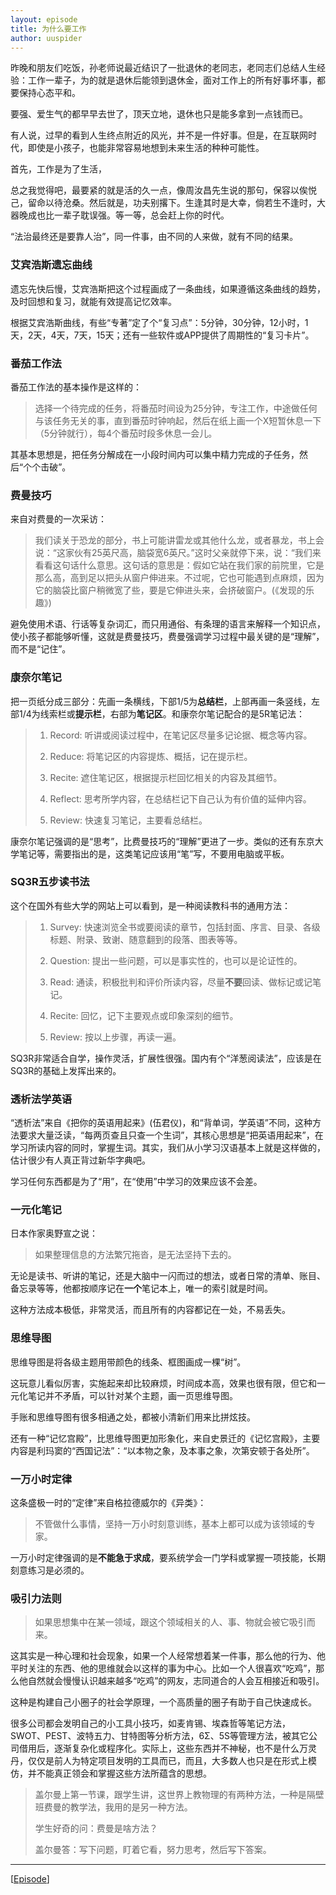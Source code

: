 ```yaml
---
layout: episode
title: 为什么要工作
author: uuspider
---
```

昨晚和朋友们吃饭，孙老师说最近结识了一批退休的老同志，老同志们总结人生经验：工作一辈子，为的就是退休后能领到退休金，面对工作上的所有好事坏事，都要保持心态平和。

要强、爱生气的都早早去世了，顶天立地，退休也只是能多拿到一点钱而已。

有人说，过早的看到人生终点附近的风光，并不是一件好事。但是，在互联网时代，即使是小孩子，也能非常容易地想到未来生活的种种可能性。

首先，工作是为了生活，

总之我觉得吧，最要紧的就是活的久一点，像周汝昌先生说的那句，保容以俟悦己，留命以待沧桑。然后就是，功夫别撂下。生逢其时是大幸，倘若生不逢时，大器晚成也比一辈子耽误强。等一等，总会赶上你的时代。


“法治最终还是要靠人治”，同一件事，由不同的人来做，就有不同的结果。

### 艾宾浩斯遗忘曲线

遗忘先快后慢，艾宾浩斯把这个过程画成了一条曲线，如果遵循这条曲线的趋势，及时回想和复习，就能有效提高记忆效率。

根据艾宾浩斯曲线，有些“专著”定了个“复习点”：5分钟，30分钟，12小时，1天，2天，4天，7天，15天；还有一些软件或APP提供了周期性的“复习卡片”。

### 番茄工作法

番茄工作法的基本操作是这样的：

>选择一个待完成的任务，将番茄时间设为25分钟，专注工作，中途做任何与该任务无关的事，直到番茄时钟响起，然后在纸上画一个X短暂休息一下（5分钟就行），每4个番茄时段多休息一会儿。

其基本思想是，把任务分解成在一小段时间内可以集中精力完成的子任务，然后“个个击破”。

### 费曼技巧

来自对费曼的一次采访：

>我们读关于恐龙的部分，书上可能讲雷龙或其他什么龙，或者暴龙，书上会说：“这家伙有25英尺高，脑袋宽6英尺。”这时父亲就停下来，说：“我们来看看这句话什么意思。这句话的意思是：假如它站在我们家的前院里，它是那么高，高到足以把头从窗户伸进来。不过呢，它也可能遇到点麻烦，因为它的脑袋比窗户稍微宽了些，要是它伸进头来，会挤破窗户。(《发现的乐趣》)

避免使用术语、行话等复杂词汇，而只用通俗、有条理的语言来解释一个知识点，使小孩子都能够听懂，这就是费曼技巧，费曼强调学习过程中最关键的是“理解”，而不是“记住”。

### 康奈尔笔记

把一页纸分成三部分：先画一条横线，下部1/5为**总结栏**，上部再画一条竖线，左部1/4为线索栏或**提示栏**，右部为**笔记区**。和康奈尔笔记配合的是5R笔记法：

>1. Record: 听讲或阅读过程中，在笔记区尽量多记论据、概念等内容。
>
>2. Reduce: 将笔记区的内容提炼、概括，记在提示栏。
>
>3. Recite: 遮住笔记区，根据提示栏回忆相关的内容及其细节。
>
>4. Reflect: 思考所学内容，在总结栏记下自己认为有价值的延伸内容。
>
>5. Review: 快速复习笔记，主要看总结栏。

康奈尔笔记强调的是“思考”，比费曼技巧的“理解”更进了一步。类似的还有东京大学笔记等，需要指出的是，这类笔记应该用“笔”写，不要用电脑或平板。

### SQ3R五步读书法

这个在国外有些大学的网站上可以看到，是一种阅读教科书的通用方法：

>1. Survey: 快速浏览全书或要阅读的章节，包括封面、序言、目录、各级标题、附录、致谢、随意翻到的段落、图表等等。
>
>2. Question: 提出一些问题，可以是事实性的，也可以是论证性的。
>
>3. Read: 通读，积极批判和评价所读内容，尽量**不要**回读、做标记或记笔记。
>
>4. Recite: 回忆，记下主要观点或印象深刻的细节。
>
>5. Review: 按以上步骤，再读一遍。

SQ3R非常适合自学，操作灵活，扩展性很强。国内有个“洋葱阅读法”，应该是在SQ3R的基础上发挥出来的。

### 透析法学英语

“透析法”来自《把你的英语用起来》(伍君仪)，和“背单词，学英语”不同，这种方法要求大量泛读，“每两页查且只查一个生词”，其核心思想是“把英语用起来”，在学习所读内容的同时，掌握生词。其实，我们从小学习汉语基本上就是这样做的，估计很少有人真正背过新华字典吧。

学习任何东西都是为了“用”，在“使用”中学习的效果应该不会差。

### 一元化笔记

日本作家奥野宣之说：

>如果整理信息的方法繁冗拖沓，是无法坚持下去的。

无论是读书、听讲的笔记，还是大脑中一闪而过的想法，或者日常的清单、账目、备忘录等等，他都按顺序记在**一个**笔记本上，唯一的索引就是时间。

这种方法成本极低，非常灵活，而且所有的内容都记在一处，不易丢失。

### 思维导图

思维导图是将各级主题用带颜色的线条、框图画成一棵“树”。

这玩意儿看似厉害，实施起来却比较麻烦，时间成本高，效果也很有限，但它和一元化笔记并不矛盾，可以针对某个主题，画一页思维导图。

手账和思维导图有很多相通之处，都被小清新们用来比拼炫技。

还有一种“记忆宫殿”，比思维导图更加形象化，来自史景迁的《记忆宫殿》，主要内容是利玛窦的“西国记法”：“以本物之象，及本事之象，次第安顿于各处所”。

### 一万小时定律

这条盛极一时的“定律”来自格拉德威尔的《异类》：

>不管做什么事情，坚持一万小时刻意训练，基本上都可以成为该领域的专家。

一万小时定律强调的是**不能急于求成**，要系统学会一门学科或掌握一项技能，长期刻意练习是必须的。

### 吸引力法则

>如果思想集中在某一领域，跟这个领域相关的人、事、物就会被它吸引而来。

这其实是一种心理和社会现象，如果一个人经常想着某一件事，那么他的行为、他平时关注的东西、他的思维就会以这样的事为中心。比如一个人很喜欢“吃鸡”，那么他自然就会慢慢认识越来越多“吃鸡”的网友，志同道合的人会互相接近和吸引。

这种是构建自己小圈子的社会学原理，一个高质量的圈子有助于自己快速成长。

很多公司都会发明自己的小工具小技巧，如麦肯锡、埃森哲等笔记方法，SWOT、PEST、波特五力、甘特图等分析方法，6Σ、5S等管理方法，被其它公司借用后，逐渐复杂化或程序化。实际上，这些东西并不神秘，也不是什么万灵丹，仅仅是前人为特定项目发明的工具而已，而且，大多数人也只是在形式上模仿，并不能真正领会和掌握这些方法所蕴含的思想。

>盖尔曼上第一节课，跟学生讲，这世界上教物理的有两种方法，一种是隔壁班费曼的教学法，我用的是另一种方法。
>
>学生好奇的问：费曼是啥方法？
>
>盖尔曼答：写下问题，盯着它看，努力思考，然后写下答案。

***

[[Episode][episode]]

[episode]:http://about.uuspider.com/2019/06/02/episodeindex.html
